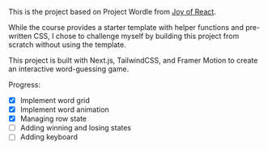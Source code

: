 This is the project based on Project Wordle from [Joy of React](https://www.joyofreact.com/).

While the course provides a starter template with helper functions and pre-written CSS, I chose to challenge myself by building this project from scratch without using the template.

This project is built with Next.js, TailwindCSS, and Framer Motion to create an interactive word-guessing game.

Progress:

- [x] Implement word grid
- [x] Implement word animation
- [x] Managing row state
- [ ] Adding winning and losing states
- [ ] Adding keyboard
